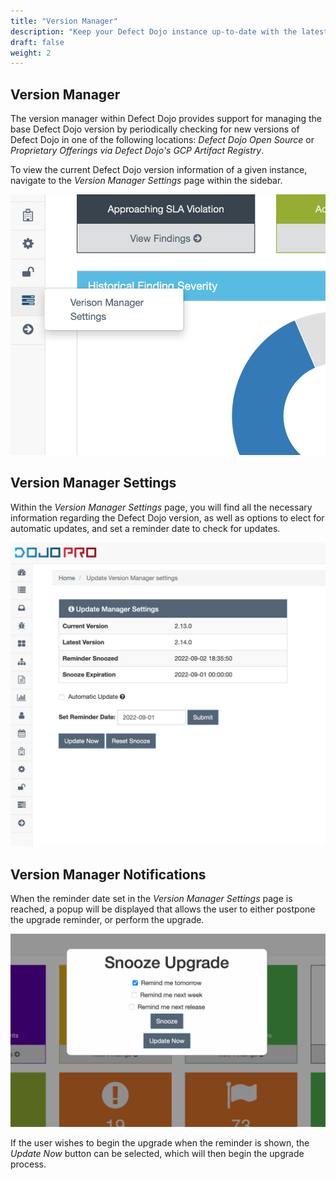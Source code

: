 ```yaml
---
title: "Version Manager"
description: "Keep your Defect Dojo instance up-to-date with the latest release."
draft: false
weight: 2
---
```


## Version Manager

The version manager within Defect Dojo provides support for managing the base Defect Dojo version by periodically checking for new versions of Defect Dojo in one of the following locations: _Defect Dojo Open Source_ or _Proprietary Offerings via Defect Dojo's GCP Artifact Registry_.

To view the current Defect Dojo version information of a given instance, navigate to the _Version Manager Settings_ page within the sidebar.

![Accessing Version Manager](proprietary_plugins/images/nav-vm.png)

## Version Manager Settings

Within the _Version Manager Settings_ page, you will find all the necessary information regarding the Defect Dojo version, as well as options to elect for automatic updates, and set a reminder date to check for updates.

![Version Manager Settings](proprietary_plugins/images/vm-settings.png)

## Version Manager Notifications

When the reminder date set in the _Version Manager Settings_ page is reached, a popup will be displayed that allows the user to either postpone the upgrade reminder, or perform the upgrade. 

![Version Manager Notification](proprietary_plugins/images/vm-popup.png)

If the user wishes to begin the upgrade when the reminder is shown, the _Update Now_ button can be selected, which will then begin the upgrade process.